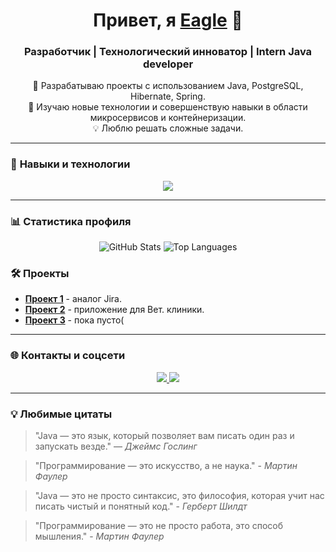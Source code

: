 <!-- Приветствие -->
<h1 align="center">Привет, я <a href="https://github.com/VeagleV">Eagle</a> 👋</h1>
<h3 align="center">Разработчик  | Технологический инноватор | Intern Java developer </h3>

<!-- О себе -->
<p align="center">
  🚀 Разрабатываю проекты с использованием Java, PostgreSQL, Hibernate, Spring. <br />
  🌱 Изучаю новые технологии и совершенствую навыки в области микросервисов и контейнеризации. <br />
  💡 Люблю решать сложные задачи.
</p>

---

### 🚀 **Навыки и технологии**

<p align="center">
  <a href="https://skillicons.dev">
    <img src="https://skillicons.dev/icons?i=git,gitlab,java,cpp,postgres,spring,hibernate,docker,arduino,idea&theme=light&perline=5" />
  </a>
</p>

---

### 📊 **Статистика профиля**

<p align="center">
  <img src="https://github-readme-stats.vercel.app/api?username=VeagleV&show_icons=true&theme=tokyonight" alt="GitHub Stats" />
  <img src="https://github-readme-stats.vercel.app/api/top-langs/?username=VeagleV&layout=compact&theme=tokyonight" alt = "Top Languages"/>
</p>

### 🛠️ **Проекты**

- [**Проект 1**](https://github.com/VeagleV/managmentApp) - аналог Jira.
- [**Проект 2**](https://github.com/VeagleV/VetApp) - приложение для Вет. клиники.
- [**Проект 3**](ссылка-на-репозиторий) - пока пусто(

---

### 🌐 **Контакты и соцсети**

<p align="center">
  <a href="mailto:lanselot4267@gmail.com">
    <img src="https://img.shields.io/badge/Email-D14836?style=flat&logo=gmail&logoColor=white" />
  </a>
  <a href="https://t.me/VeagleV">
    <img src="https://img.shields.io/badge/Telegram-2CA5E0?style=flat&logo=telegram&logoColor=white" />
  </a>
</p>

---

### 💡 **Любимые цитаты**

> "Java — это язык, который позволяет вам писать один раз и запускать везде." — *Джеймс Гослинг*

> "Программирование — это искусство, а не наука." - *Мартин Фаулер*

> "Java — это не просто синтаксис, это философия, которая учит нас писать чистый и понятный код." - *Герберт Шилдт*

> "Программирование — это не просто работа, это способ мышления." - *Мартин Фаулер*
